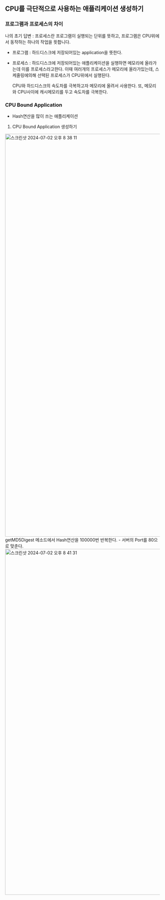 ## CPU를 극단적으로 사용하는 애플리케이션 생성하기

### 프로그램과 프로세스의 차이
나의 초기 답변 : 프로세스란 프로그램이 실행되는 단위를 뜻하고, 프로그램은 CPU위에서 동작하는 하나의 작업을 뜻합니다.
- 프로그램 : 
  하드디스크에 저장되어있는 application을 뜻한다.
- 프로세스 : 
  하드디스크에 저장되어있는 애플리케이션을 실행하면 메모리에 올라가는데 이를 프로세스라고한다.
  이때 여러개의 프로세스가 메모리에 올라가있는데, 스케줄링에의해 선택된 프로세스가 CPU위에서 실행된다.
   
  CPU와 하드디스크의 속도차를 극복하고자 메모리에 올려서 사용한다.
  또, 메모리와 CPU사이에 캐시메모리를 두고 속도차를 극복한다.

### CPU Bound Application
- Hash연산을 많이 쓰는 애플리케이션

1. CPU Bound Application 생성하기
<img width="1309" alt="스크린샷 2024-07-02 오후 8 38 11" src="https://github.com/corrvax/cloud/assets/54795404/93027cb4-d028-4bb2-8380-ca029d903fae">
    getMD5Digest 메소드에서 Hash연산을 100000번 반복한다.
- 서버의 Port를 80으로 맞춘다.   
<img width="1124" alt="스크린샷 2024-07-02 오후 8 41 31" src="https://github.com/corrvax/cloud/assets/54795404/02e7a3d5-7708-450d-b456-4b672bbbb7cd">
